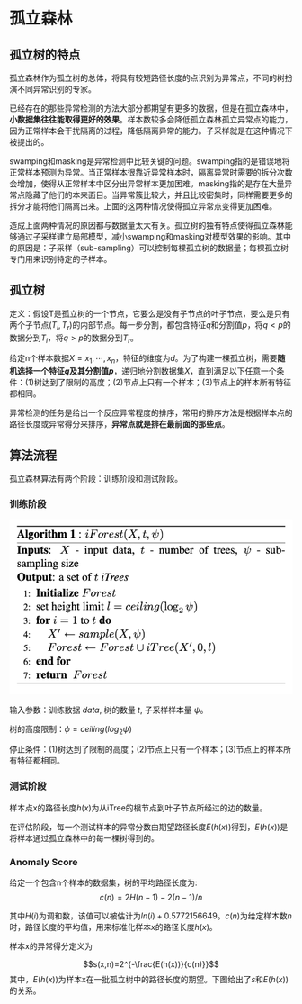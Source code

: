 # 孤立森林


## 孤立树的特点
孤立森林作为孤立树的总体，将具有较短路径长度的点识别为异常点，不同的树扮演不同异常识别的专家。

已经存在的那些异常检测的方法大部分都期望有更多的数据，但是在孤立森林中，**小数据集往往能取得更好的效果**。样本数较多会降低孤立森林孤立异常点的能力，因为正常样本会干扰隔离的过程，降低隔离异常的能力。子采样就是在这种情况下被提出的。

swamping和masking是异常检测中比较关键的问题。swamping指的是错误地将正常样本预测为异常。当正常样本很靠近异常样本时，隔离异常时需要的拆分次数会增加，使得从正常样本中区分出异常样本更加困难。masking指的是存在大量异常点隐藏了他们的本来面目。当异常簇比较大，并且比较密集时，同样需要更多的拆分才能将他们隔离出来。上面的这两种情况使得孤立异常点变得更加困难。

造成上面两种情况的原因都与数据量太大有关。孤立树的独有特点使得孤立森林能够通过子采样建立局部模型，减小swamping和masking对模型效果的影响。其中的原因是：子采样（sub-sampling）可以控制每棵孤立树的数据量；每棵孤立树专门用来识别特定的子样本。

## 孤立树

定义：假设T是孤立树的一个节点，它要么是没有子节点的叶子节点，要么是只有两个子节点$(T_l,T_r)$的内部节点。每一步分割，都包含特征$q$和分割值$p$，将$q<p$的数据分到$T_l$，将$q > p$的数据分到$T_r$。

给定n个样本数据$X={x_1,⋯,x_n}$，特征的维度为$d$。为了构建一棵孤立树，需要**随机选择一个特征$q$及其分割值$p$**，递归地分割数据集$X$，直到满足以下任意一个条件：(1)树达到了限制的高度；(2)节点上只有一个样本；(3)节点上的样本所有特征都相同。

异常检测的任务是给出一个反应异常程度的排序，常用的排序方法是根据样本点的路径长度或异常得分来排序，**异常点就是排在最前面的那些点**。

## 算法流程
孤立森林算法有两个阶段：训练阶段和测试阶段。

### 训练阶段
![](https://github.com/VentureRice/AnomalyDetection/blob/main/iForest/train.png)

输入参数：训练数据 $data$, 树的数量 $t$, 子采样样本量 $\psi$。

树的高度限制：$\phi=ceiling(log_2\psi)$

停止条件：(1)树达到了限制的高度；(2)节点上只有一个样本；(3)节点上的样本所有特征都相同。

### 测试阶段

样本点x的路径长度$h(x)$为从iTree的根节点到叶子节点所经过的边的数量。

在评估阶段，每一个测试样本的异常分数由期望路径长度$E(h(x))$得到，$E(h(x))$是将样本通过孤立森林中的每一棵树得到的。

### Anomaly Score

给定一个包含n个样本的数据集，树的平均路径长度为:
$$c(n)=2H(n−1)−2(n−1)/n$$

其中$H(i)$为调和数，该值可以被估计为$ln(i)+0.5772156649$。$c(n)$为给定样本数$n$时，路径长度的平均值，用来标准化样本$x$的路径长度$h(x)$。

样本x的异常得分定义为

$$s(x,n)=2^{-\frac{E(h(x))}{c(n)}}$$
其中，$E(h(x))$为样本x在一批孤立树中的路径长度的期望。下图给出了$s$和$E(h(x))$的关系。

